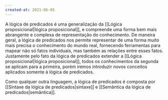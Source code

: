 ```yaml
---
created-at: 2021-06-05
---
```

A lógica de predicados é uma generalização da [[Lógica proposicional|lógica proposicional]], e compreende uma forma bem mais abrangente e complexa de representação do conhecimento. De maneira geral, a lógica de predicados nos permite representar de uma forma muito mais precisa o conhecimento do mundo real, fornecendo ferramentas para mapear não só fatos individuais, mas também as relações entre esses fatos.
Justamente pelo fato da lógica de predicados extender a [[Lógica proposicional|lógica proposicional]], todos os conhecimentos da segunda se aplicam para a primeira, porém iremos introduzir novos conceitos aplicados somente à lógica de predicados.

Como qualquer outra linguagem, a lógica de predicados é composta por [[Sintaxe da lógica de predicados|sintaxe]] e [[Semântica da lógica de predicados|semântica]].